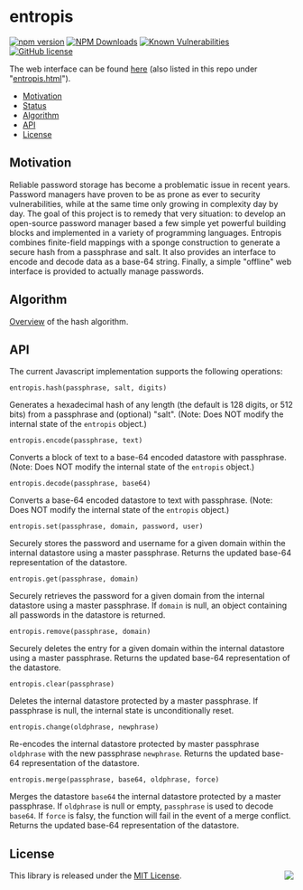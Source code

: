 # entropis

[![npm version](https://badge.fury.io/js/entropis.png)](https://badge.fury.io/js/entropis)
[![NPM Downloads](https://img.shields.io/npm/dw/entropis)](https://www.npmjs.com/package/entropis)
[![Known Vulnerabilities](https://snyk.io/test/github/gardhr/entropis/badge.svg?targetFile=package.json)](https://snyk.io/test/github/gardhr/entropis?targetFile=package.json)
[![GitHub license](https://img.shields.io/badge/license-MIT-blue.svg)](https://raw.githubusercontent.com/gardhr/entropis/master/LICENSE.MIT)

The web interface can be found [here](https://gardhr.github.io/entropis/) (also listed in this repo under "[entropis.html](https://raw.githubusercontent.com/gardhr/entropis/main/entropis.html)").

- [Motivation](#Motivation)
- [Status](#Status)
- [Algorithm](#Algorithm)
- [API](#Api)
- [License](#License)

## Motivation

Reliable password storage has become a problematic issue in recent years. Password managers have proven to be as prone as ever to security vulnerabilities, while at the same time only growing in complexity day by day. The goal of this project is to remedy that very situation: to develop an open-source password manager based a few simple yet powerful building blocks and implemented in a variety of programming languages. Entropis combines finite-field mappings with a sponge construction to generate a secure hash from a passphrase and salt. It also provides an interface to encode and decode data as a base-64 string. Finally, a simple "offline" web interface is provided to actually manage passwords.

## Algorithm

[Overview](https://github.com/gardhr/entropis/blob/main/ALGORITHM.md) of the hash algorithm.

## API

The current Javascript implementation supports the following operations:

`entropis.hash(passphrase, salt, digits)`

Generates a hexadecimal hash of any length (the default is 128 digits, or 512 bits) from a passphrase and (optional) "salt". (Note: Does NOT modify the internal state of the `entropis` object.)

`entropis.encode(passphrase, text)`

Converts a block of text to a base-64 encoded datastore with passphrase. (Note: Does NOT modify the internal state of the `entropis` object.)

`entropis.decode(passphrase, base64)`

Converts a base-64 encoded datastore to text with passphrase. (Note: Does NOT modify the internal state of the `entropis` object.)

`entropis.set(passphrase, domain, password, user)`

Securely stores the password and username for a given domain within the internal datastore using a master passphrase. Returns the updated base-64 representation of the datastore.

`entropis.get(passphrase, domain)`

Securely retrieves the password for a given domain from the internal datastore using a master passphrase. If `domain` is null, an object containing all passwords in the datastore is returned.

`entropis.remove(passphrase, domain)`

Securely deletes the entry for a given domain within the internal datastore using a master passphrase. Returns the updated base-64 representation of the datastore.

`entropis.clear(passphrase)`

Deletes the internal datastore protected by a master passphrase. If passphrase is null, the internal state is unconditionally reset.

`entropis.change(oldphrase, newphrase)`

Re-encodes the internal datastore protected by master passphrase `oldphrase` with the new passphrase `newphrase`. Returns the updated base-64 representation of the datastore.

`entropis.merge(passphrase, base64, oldphrase, force)`

Merges the datastore `base64` the internal datastore protected by a master passphrase. If `oldphrase` is null or empty, `passphrase` is used to decode `base64`. If `force` is falsy, the function will fail in the event of a merge conflict. Returns the updated base-64 representation of the datastore.

## License

<img align="right" src="http://opensource.org/trademarks/opensource/OSI-Approved-License-100x137.png">

This library is released under the [MIT License](http://opensource.org/licenses/MIT).
